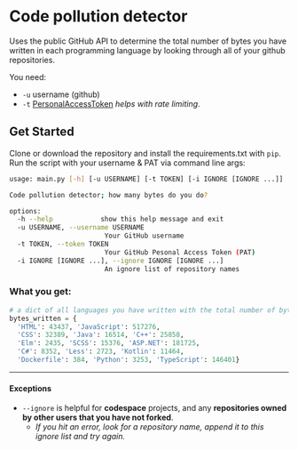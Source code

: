 # Code pollution detector

Uses the public GitHub API to determine the total number of bytes you have written in each programming language by looking through all of your github repositories.

You need:

- `-u` username (github)
- `-t` [PersonalAccessToken](https://docs.github.com/en/authentication/keeping-your-account-and-data-secure/managing-your-personal-access-tokens#creating-a-personal-access-token-classic) _helps with rate limiting_.

## Get Started

Clone or download the repository and install the requirements.txt with `pip`. Run the script with your username & PAT via command line args:

```bash
usage: main.py [-h] [-u USERNAME] [-t TOKEN] [-i IGNORE [IGNORE ...]]

Code pollution detector; how many bytes do you do?

options:
  -h --help            show this help message and exit
  -u USERNAME, --username USERNAME
                        Your GitHub username
  -t TOKEN, --token TOKEN
                        Your GitHub Pesonal Access Token (PAT)
  -i IGNORE [IGNORE ...], --ignore IGNORE [IGNORE ...]
                        An ignore list of repository names
```

### What you get:

```python
# a dict of all languages you have written with the total number of bytes
bytes_written = {
  'HTML': 43437, 'JavaScript': 517276,
  'CSS': 32389, 'Java': 16514, 'C++': 25858,
  'Elm': 2435, 'SCSS': 15376, 'ASP.NET': 181725,
  'C#': 8352, 'Less': 2723, 'Kotlin': 11464,
  'Dockerfile': 384, 'Python': 3253, 'TypeScript': 146401}
```

---

#### Exceptions

- `--ignore` is helpful for **codespace** projects, and any **repositories owned by other users that you have not forked**.
    - _If you hit an error, look for a repository name, append it to this ignore list and try again._
